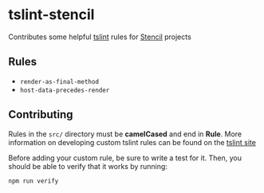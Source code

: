 # tslint-stencil
Contributes some helpful [tslint](https://github.com/palantir/tslint) rules for [Stencil](https://github.com/ionic-team/stencil) projects

## Rules
- `render-as-final-method`
- `host-data-precedes-render`

## Contributing
Rules in the `src/` directory must be **camelCased** and end in **Rule**.
More information on developing custom tslint rules can be found on the [tslint site](https://palantir.github.io/tslint/develop/custom-rules/)

Before adding your custom rule, be sure to write a test for it. Then, you should be able to verify that it works by running:
```
npm run verify
```